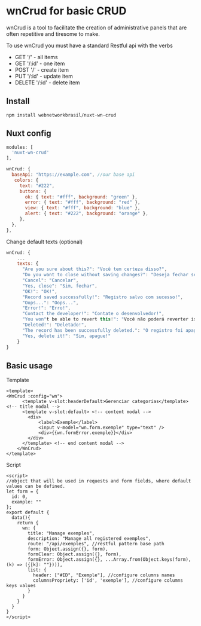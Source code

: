 # wnCrud for basic CRUD
wnCrud is a tool to facilitate the creation of administrative panels that are often repetitive and tiresome to make.

To use wnCrud you must have a standard Restful api with the verbs 
- GET '/' - all items
- GET '/:id' - one item
- POST '/' - create item
- PUT '/:id' - update item
- DELETE '/:id' - delete item

## Install

    npm install webnetworkbrasil/nuxt-wn-crud

## Nuxt config
```js
modules: [
  'nuxt-wn-crud'
],

wnCrud: {
  baseApi: "https://example.com", //our base api
   colors: {
     text: "#222",
     buttons: {
       ok: { text: "#fff", background: "green" },
       error: { text: "#fff", background: "red" },
       view: { text: "#fff", background: "blue" },
       alert: { text: "#222", background: "orange" },
     },
  },
},
```

Change default texts (optional)
```js
wnCrud: {
    ...
    texts: {
      "Are you sure about this?": "Você tem certeza disso?",
      "Do you want to close without saving changes?": "Deseja fechar sem salvar as alterações?",
      "Cancel": "Cancelar",
      "Yes, close": "Sim, fechar",
      "OK!": "OK!",
      "Record saved successfully!": "Registro salvo com sucesso!",
      "Oops...": "Oops...",
      "Error!": "Erro!",
      "Contact the developer!": "Contate o desenvolvedor!",
      "You won"t be able to revert this!": "Você não poderá reverter isso!",
      "Deleted!": "Deletado!",
      "The record has been successfully deleted.": "O registro foi apagado com sucesso.",
      "Yes, delete it!": "Sim, apague!"
    }
}
```

## Basic usage

Template

    <template>
    <WnCrud :config="wn">
          <template v-slot:headerDefault>Gerenciar categorias</template> <!-- title modal -->
          <template v-slot:default> <!-- content modal -->
            <div>
                <label>Exemple</label>
                <input v-model="wn.form.exemple" type="text" />
                <div>{{wn.formError.exemple}}</div>
            </div>
          </template> <!-- end content modal -->
        </WnCrud>
    </template>

Script

    <script>
    //object that will be used in requests and form fields, where default values ​​can be defined. 
    let form = {
      id: 0,
      example: ""
    };
    export default {
      data(){
        return {
          wn: {
            title: "Manage exemples",
            description: "Manage all registered exemples",
            route: "/api/exemples", //restful pattern base path
            form: Object.assign({}, form),
            formClear: Object.assign({}, form),
            formError: Object.assign({}, ...Array.from(Object.keys(form), (k) => ({[k]: ""}))),
            list: {
              header: ["#ID", "Exemple"], //configure columns names
              columnsPropriety: ['id', 'exemple'], //configure columns keys values
            }
          }
        }
      }
    }
    </script>
